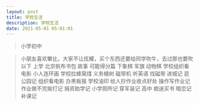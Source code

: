 ```yaml
---
layout: post
title: 学校生活
description: 学校生活
date: 2021-05-01 05:01:01
---
```




> 小学初中

> 小朋友喜欢攀比，大家不让炫耀，买个东西还要给同学吹牛，去过那也要吹以下
> 上学 北京帆布书包 故事 可能得分篇
> 下象棋 军旗 动物棋
> 学校组织看电影
> 小人连环画
> 学校拉蜂窝煤
> 义务植树
> 磁带机 听英语 找磁带
> 进城记
> 逛公园记
> 组织看电影
> 办黑板报
> 学校油印
> 给人抄作业收点好处
> 操作写作业记
> 作业做不完挨打记
> 捐资助学记
> 小学厕所记
> 穿军装记
> 高中 
> 痴迷买书
> 暗恋记
> 补课记

